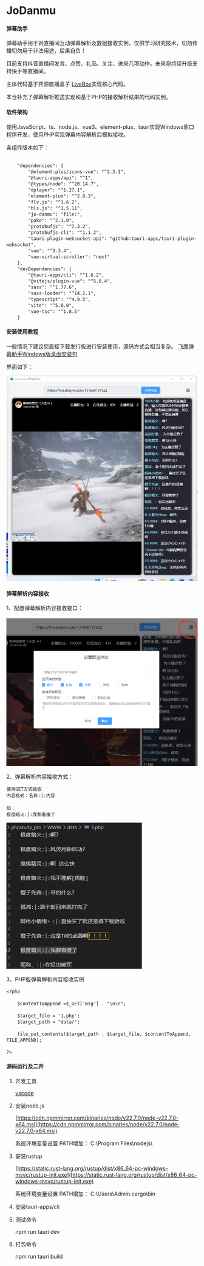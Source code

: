 # JoDanmu

#### 弹幕助手
弹幕助手用于对直播间互动弹幕解析及数据接收实例，仅供学习研究技术，切勿传播切勿用于非法用途，后果自负！

目前支持抖音直播间发言、点赞、礼品、关注、进来几项动作，未来将持续升级支持快手等直播间。

主体代码基于开源直播盒子 [LiveBox](https://github.com/Sjj1024/LiveBox)实现核心代码。

本仓补充了弹幕解析推送实现和基于PHP的接收解析结果的代码实例。


#### 软件架构
使用JavaScript、ts、node.js、vue3、element-plus、tauri实现Windows窗口程序开发，使用PHP实现弹幕内容解析后模拟接收。


各组件版本如下：


```

    "dependencies": {
        "@element-plus/icons-vue": "^2.3.1",
        "@tauri-apps/api": "^1",
        "@types/node": "^20.14.7",
        "dplayer": "^1.27.1",
        "element-plus": "^2.8.3",
        "flv.js": "^1.6.2",
        "hls.js": "^1.5.11",
        "jo-danmu": "file:",
        "pako": "^2.1.0",
        "protobufjs": "^7.3.2",
        "protobufjs-cli": "^1.1.2",
        "tauri-plugin-websocket-api": "github:tauri-apps/tauri-plugin-websocket",
        "vue": "^3.3.4",
        "vue-virtual-scroller": "next"
    },
    "devDependencies": {
        "@tauri-apps/cli": "^1.6.2",
        "@vitejs/plugin-vue": "^5.0.4",
        "sass": "^1.77.6",
        "sass-loader": "^14.2.1",
        "typescript": "^4.9.5",
        "vite": "^5.0.0",
        "vue-tsc": "^1.8.5"
    }
```


#### 安装使用教程

一般情况下建议您直接下载发行版进行安装使用，源码方式会相当复杂。
[飞鹰弹幕助手Windows版桌面安装包](https://gitee.com/duihaoopen/jo-danmu/releases/tag/0.1.0)

界面如下：

![输入图片说明](1726804377542.png)


#### 弹幕解析内容接收


1、配置弹幕解析内容接收接口：

![输入图片说明](1726804425729.png)


2、弹幕解析内容接收方式：


```
使用GET方式接收
内容格式：名称:|:内容

如：
极度暗火:|:我都看傻了
```
![输入图片说明](1726804562565.png)


3、PHP版弹幕解析内容接收实例


```
<?php 

    $contentToAppend =$_GET['msg'] . "\n\n";
    
    $target_file = '1.php';
    $target_path = "data/";
 
    file_put_contents($target_path . $target_file, $contentToAppend, FILE_APPEND);
        
?>
```


#### 源码运行及二开

1. 开发工具

    [vscode](https://code.visualstudio.com/) 

2. 安装node.js  

    [https://cdn.npmmirror.com/binaries/node/v22.7.0/node-v22.7.0-x64.msi](https://cdn.npmmirror.com/binaries/node/v22.7.0/node-v22.7.0-x64.msi)
    
    系统环境变量设置 PATH增加： C:\Program Files\nodejs\

3. 安装rustup

    [https://static.rust-lang.org/rustup/dist/x86_64-pc-windows-msvc/rustup-init.exe](https://static.rust-lang.org/rustup/dist/x86_64-pc-windows-msvc/rustup-init.exe)

    系统环境变量设置 PATH增加： C:\Users\Admin\.cargo\bin

4. 安装tauri-apps/cli

5. 测试命令

    npm run tauri dev

6. 打包命令

    npm run tauri build

